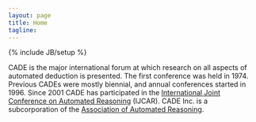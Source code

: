```yaml
---
layout: page
title: Home
tagline: 
---
```

{% include JB/setup %}

CADE is the major international forum at which research on all aspects of automated deduction is presented. The first conference was held in 1974. Previous CADEs were mostly biennial, and annual conferences started in 1996. Since 2001 CADE has participated in the [International Joint Conference on Automated Reasoning](http://www.ijcar.org/) (IJCAR). CADE Inc. is a subcorporation of the [Association of Automated Reasoning](https://mystelven.github.io/Association-Automated-Reasoning/).



